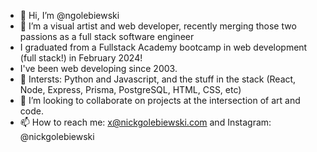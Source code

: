 - 👋 Hi, I’m @ngolebiewski
- 👀 I’m a visual artist and web developer, recently merging those two passions as a full stack software engineer
- I graduated from a Fullstack Academy bootcamp in web development (full stack!) in February 2024!
- I've been web developing since 2003.
- 🌱 Intersts: Python and Javascript, and the stuff in the stack (React, Node, Express, Prisma, PostgreSQL, HTML, CSS, etc)
- 💞️ I’m looking to collaborate on projects at the intersection of art and code.
- 📫 How to reach me: x@nickgolebiewski.com and Instagram: @nickgolebiewski

<!---
ngolebiewski/ngolebiewski is a ✨ special ✨ repository because its `README.md` (this file) appears on your GitHub profile.
You can click the Preview link to take a look at your changes.
--->
